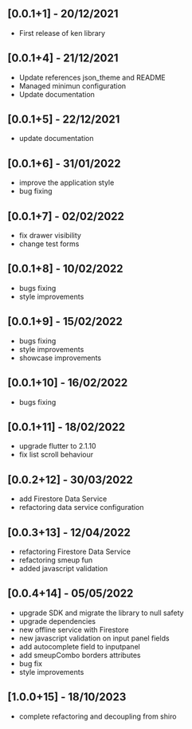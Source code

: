 ## [0.0.1+1] - 20/12/2021

- First release of ken library

## [0.0.1+4] - 21/12/2021

- Update references json_theme and README
- Managed minimun configuration
- Update documentation

## [0.0.1+5] - 22/12/2021

- update documentation

## [0.0.1+6] - 31/01/2022

- improve the application style
- bug fixing

## [0.0.1+7] - 02/02/2022

- fix drawer visibility
- change test forms

## [0.0.1+8] - 10/02/2022

- bugs fixing
- style improvements

## [0.0.1+9] - 15/02/2022

- bugs fixing
- style improvements
- showcase improvements

## [0.0.1+10] - 16/02/2022

- bugs fixing

## [0.0.1+11] - 18/02/2022

- upgrade flutter to 2.1.10
- fix list scroll behaviour

## [0.0.2+12] - 30/03/2022

- add Firestore Data Service
- refactoring data service configuration

## [0.0.3+13] - 12/04/2022

- refactoring Firestore Data Service
- refactoring smeup fun
- added javascript validation

## [0.0.4+14] - 05/05/2022

- upgrade SDK and migrate the library to null safety 
- upgrade dependencies
- new offline service with Firestore 
- new javascript validation on input panel fields
- add autocomplete field to inputpanel
- add smeupCombo borders attributes
- bug fix
- style improvements

## [1.0.0+15] - 18/10/2023

- complete refactoring and decoupling from shiro